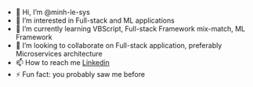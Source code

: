 - 👋 Hi, I’m @minh-le-sys
- 👀 I’m interested in Full-stack and ML applications
- 🌱 I’m currently learning VBScript, Full-stack Framework mix-match, ML Framework
- 💞️ I’m looking to collaborate on Full-stack application, preferably Microservices architecture
- 📫 How to reach me [Linkedin](https://www.linkedin.com/in/minh-le-843a07154)
- ⚡ Fun fact: you probably saw me before

<!---
minh-le-sys/minh-le-sys is a ✨ special ✨ repository because its `README.md` (this file) appears on your GitHub profile.
You can click the Preview link to take a look at your changes.
--->
